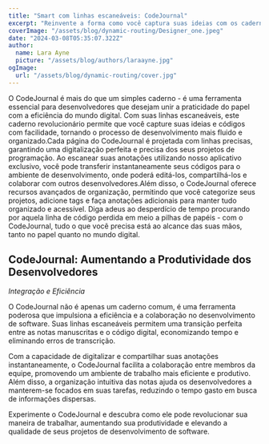 ```yaml
---
title: "Smart com linhas escaneáveis: CodeJournal"
excerpt: "Reinvente a forma como você captura suas ideias com os cadernos inteligentes da nossa marca. Equipados com linhas escaneáveis e tecnologia de ponta, nossos cadernos são mais do que simplesmente páginas em branco – são portais para a organização e a criatividade."
coverImage: "/assets/blog/dynamic-routing/Designer_one.jpeg"
date: "2024-03-08T05:35:07.322Z"
author:
  name: Lara Ayne
  picture: "/assets/blog/authors/laraayne.jpg"
ogImage:
  url: "/assets/blog/dynamic-routing/cover.jpg"
---
```


O CodeJournal é mais do que um simples caderno - é uma ferramenta essencial para desenvolvedores que desejam unir a praticidade do papel com a eficiência do mundo digital. Com suas linhas escaneáveis, este caderno revolucionário permite que você capture suas ideias e códigos com facilidade, tornando o processo de desenvolvimento mais fluido e organizado.Cada página do CodeJournal é projetada com linhas precisas, garantindo uma digitalização perfeita e precisa dos seus projetos de programação. Ao escanear suas anotações utilizando nosso aplicativo exclusivo, você pode transferir instantaneamente seus códigos para o ambiente de desenvolvimento, onde poderá editá-los, compartilhá-los e colaborar com outros desenvolvedores.Além disso, o CodeJournal oferece recursos avançados de organização, permitindo que você categorize seus projetos, adicione tags e faça anotações adicionais para manter tudo organizado e acessível. Diga adeus ao desperdício de tempo procurando por aquela linha de código perdida em meio a pilhas de papéis - com o CodeJournal, tudo o que você precisa está ao alcance das suas mãos, tanto no papel quanto no mundo digital.

## CodeJournal: Aumentando a Produtividade dos Desenvolvedores

*Integração e Eficiência*

O CodeJournal não é apenas um caderno comum, é uma ferramenta poderosa que impulsiona a eficiência e a colaboração no desenvolvimento de software. Suas linhas escaneáveis permitem uma transição perfeita entre as notas manuscritas e o código digital, economizando tempo e eliminando erros de transcrição.

Com a capacidade de digitalizar e compartilhar suas anotações instantaneamente, o CodeJournal facilita a colaboração entre membros da equipe, promovendo um ambiente de trabalho mais eficiente e produtivo. Além disso, a organização intuitiva das notas ajuda os desenvolvedores a manterem-se focados em suas tarefas, reduzindo o tempo gasto em busca de informações dispersas.

Experimente o CodeJournal e descubra como ele pode revolucionar sua maneira de trabalhar, aumentando sua produtividade e elevando a qualidade de seus projetos de desenvolvimento de software.